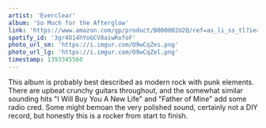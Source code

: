 ```yaml
---
artist: 'Everclear'
album: 'So Much for the Afterglow'
link: 'https://www.amazon.com/gp/product/B000002U2Q/ref=as_li_ss_tl?ie=UTF8&amp;camp=1789&amp;creative=390957&amp;creativeASIN=B000002U2Q&amp;linkCode=as2&amp;tag=besalbintheun-20'
spotify_id: '3gr4O14hYoGCV8aiwRxfoF'
photo_url_sm: 'https://i.imgur.com/O9wCqZes.png'
photo_url_lg: 'https://i.imgur.com/O9wCqZel.png'
timestamp: 1393345560
---
```

This album is probably best described as modern rock with punk elements. There are upbeat crunchy guitars throughout, and the somewhat similar sounding hits "I Will Buy You A New Life" and "Father of Mine" add some radio cred. Some might bemoan the very polished sound, certainly not a DIY record, but honestly this is a rocker from start to finish.